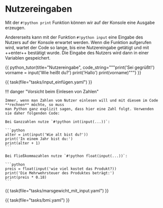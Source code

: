 # Nutzereingaben

Mit der `#!python print` Funktion können wir auf der Konsole eine Ausgabe erzeugen.

Andererseits kann mit der Funktion `#!python input` eine Eingabe des Nutzers auf der Konsole erwartet werden.
Wenn die Funktion aufgerufen wird, wartet der Code so lange, bis eine Nutzereingabe getätigt und mit ++enter++ bestätigt wurde.
Die Eingabe des Nutzers wird dann in einer Variablen gespeichert.

{{ python_tutor(title="Nutzereingabe",
code_string="""print('Sei gegrüßt!')
vorname = input('Wie heißt du?')
print('Hallo')
print(vorname)""") }}

{{ task(file="tasks/input_einfügen.yaml") }}

!!! danger "Vorsicht beim Einlesen von Zahlen"
    
    Immer, wenn man Zahlen vom Nutzer einlesen will und mit diesem im Code **rechnen** möchte, so muss
    man Python ganz explizit sagen, dass hier eine Zahl folgt. Verwenden sie daher folgenden Code:

    Bei Ganzzahlen nutze `#!python int(input(...))`:

    ```python
    alter = int(input('Wie alt bist du?'))
    print('In einem Jahr bist du:')
    print(alter + 1)
    ```
    
    Bei Fließkommazahlen nutze `#!python float(input(...))`:

    ```python
    preis = float(input('wie viel kostet das Produkt?))
    print('Die Mehrwehrsteuer des Produktes beträgt:')
    print(preis * 0.18)
    ```


{{ task(file="tasks/marsgewicht_mit_input.yaml") }}

{{ task(file="tasks/bmi.yaml") }}

